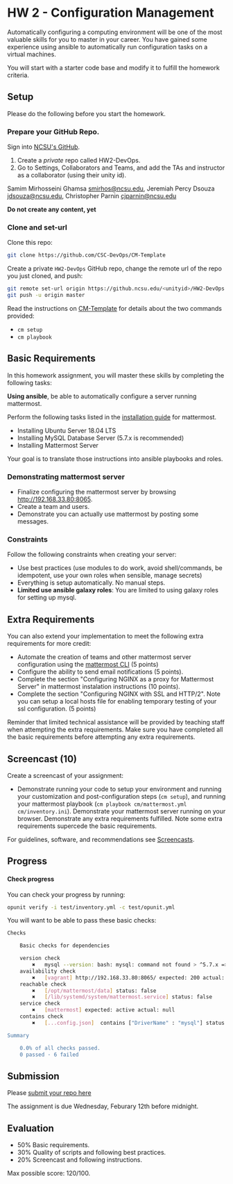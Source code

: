 # HW 2 - Configuration Management

Automatically configuring a computing environment will be one of the most valuable skills for you to master in your career.  You have gained some experience using ansible to automatically run configuration tasks on a virtual machines.

You will start with a starter code base and modify it to fulfill the homework criteria.

## Setup

Please do the following before you start the homework.

### Prepare your GitHub Repo.

Sign into [NCSU's GitHub](https://github.ncsu.edu/).

1. Create a *private* repo called HW2-DevOps. 
2. Go to Settings, Collaborators and Teams, and add the TAs and instructor as a collaborator (using their unity id).

Samim Mirhosseini Ghamsa <smirhos@ncsu.edu>, Jeremiah Percy Dsouza <jdsouza@ncsu.edu>, Christopher Parnin <cjparnin@ncsu.edu>

**Do not create any content, yet**

### Clone and set-url

Clone this repo:

```bash
git clone https://github.com/CSC-DevOps/CM-Template
```

Create a private `HW2-DevOps` GitHub repo, change the remote url of the repo you just cloned, and push:

```bash
git remote set-url origin https://github.ncsu.edu/<unityid>/HW2-DevOps
git push -u origin master
```

Read the instructions on [CM-Template](https://github.com/CSC-DevOps/CM-Template) for details about the two commands provided:

* `cm setup`
* `cm playbook`

## Basic Requirements

In this homework assignment, you will master these skills by completing the following tasks:

**Using ansible**, be able to automatically configure a server running mattermost.

Perform the following tasks listed in the [installation guide](https://docs.mattermost.com/install/install-ubuntu-1804.html) for mattermost. 

* Installing Ubuntu Server 18.04 LTS
* Installing MySQL Database Server (5.7.x is recommended)
* Installing Mattermost Server

Your goal is to translate those instructions into ansible playbooks and roles.

### Demonstrating mattermost server

* Finalize configuring the mattermost server by browsing http://192.168.33.80:8065.
* Create a team and users. 
* Demonstrate you can actually use mattermost by posting some messages.

### Constraints 

Follow the following constraints when creating your server:

  - Use best practices (use modules to do work, avoid shell/commands, be idempotent, use your own roles when sensible, manage secrets)
  - Everything is setup automatically. No manual steps.
  - **Limited use ansible galaxy roles**: You are limited to using galaxy roles for setting up mysql.

## Extra Requirements

You can also extend your implementation to meet the following extra requirements for more credit:

* Automate the creation of teams and other mattermost server configuration using the [mattermost CLI](https://docs.mattermost.com/administration/command-line-tools.html) (5 points)
* Configure the ability to send email notifications (5 points).
* Complete the section "Configuring NGINX as a proxy for Mattermost Server" in mattermost instalation instructions (10 points).
* Complete the section "Configuring NGINX with SSL and HTTP/2". Note you can setup a local hosts file for enabling temporary testing of your ssl configuration. (5 points)

Reminder that limited technical assistance will be provided by teaching staff when attempting the extra requirements. Make sure you have completed all the basic requirements before attempting any extra requirements.

## Screencast (10)

Create a screencast of your assignment:

* Demonstrate running your code to setup your environment and running your customization and post-configuration steps (`cm setup`), and running your mattermost playbook (`cm playbook cm/mattermost.yml cm/inventory.ini`). Demonstrate your mattermost server running on your browser. Demonstrate any extra requirements fulfilled. Note some extra requirements supercede the basic requirements.

For guidelines, software, and recommendations see [Screencasts](Screencasts.md).

## Progress

#### Check progress

You can check your progress by running:
```bash
opunit verify -i test/inventory.yml -c test/opunit.yml
```

You will want to be able to pass these basic checks:

```bash
Checks

	Basic checks for dependencies

	version check
	    ✖   mysql --version: bash: mysql: command not found > ^5.7.x => false 
	availability check
	    ✖   [vagrant] http://192.168.33.80:8065/ expected: 200 actual: ECONNREFUSED
	reachable check
	    ✖   [/opt/mattermost/data] status: false
	    ✖   [/lib/systemd/system/mattermost.service] status: false
	service check
	    ✖   [mattermost] expected: active actual: null
	contains check
	    ✖   [...config.json]  contains ["DriverName" : "mysql"] status: false message: Error: file doesn't exist

Summary

	0.0% of all checks passed.
	0 passed · 6 failed
```

## Submission

Please [submit your repo here](https://docs.google.com/forms/d/e/1FAIpQLSewVxFQt4OhkcbYeDKy7NgkMyZkye2xtZXAaimFd1EF-sQ-Ow/viewform?usp=sf_link)

The assignment is due Wednesday, Feburary 12th before midnight.

## Evaluation

- 50% Basic requirements.
- 30% Quality of scripts and following best practices.
- 20% Screencast and following instructions.

Max possible score: 120/100.
